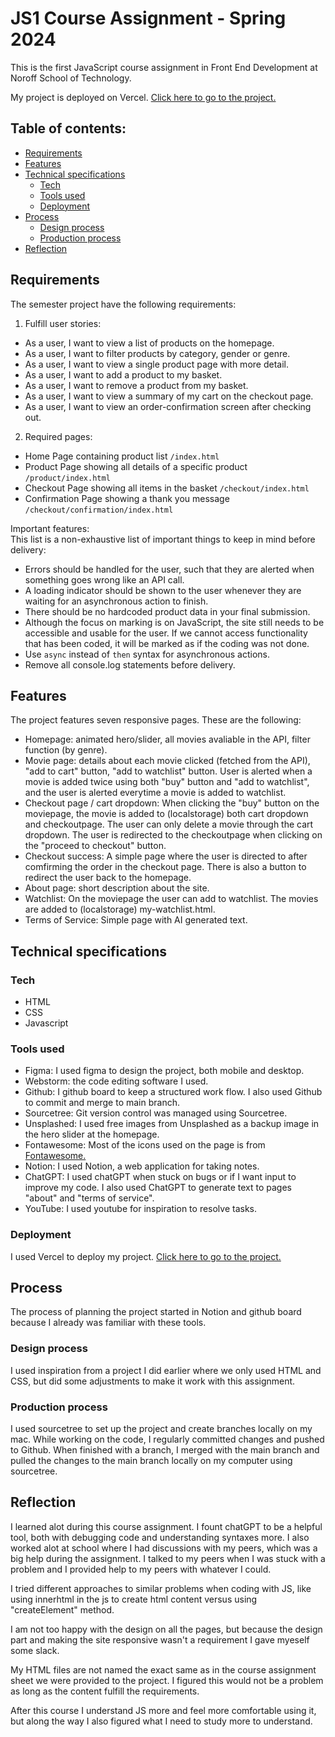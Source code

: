 # JS1 Course Assignment - Spring 2024
This is the first JavaScript course assignment in Front End Development at Noroff School of Technology.

My project is deployed on Vercel. [Click here to go to the project.](https://js-ca-spring-ingrid-ornum.vercel.app/)

## Table of contents:
- [Requirements](#requirements)
- [Features](#features)
- [Technical specifications](#technical-specifications)
  - [Tech](#tech)
  - [Tools used](#tools-used)
  - [Deployment](#deployment)
- [Process](#process)
  - [Design process](#design-process)
  - [Production process](#production-process)
- [Reflection](#reflection)

## Requirements
The semester project have the following requirements:

1. Fulfill user stories:
- As a user, I want to view a list of products on the homepage.
- As a user, I want to filter products by category, gender or genre.
- As a user, I want to view a single product page with more detail.
- As a user, I want to add a product to my basket.
- As a user, I want to remove a product from my basket.
- As a user, I want to view a summary of my cart on the checkout page.
- As a user, I want to view an order-confirmation screen after checking out.

2. Required pages:
- Home Page containing product list `/index.html`
- Product Page showing all details of a specific product `/product/index.html`
- Checkout Page showing all items in the basket `/checkout/index.html`
- Confirmation Page showing a thank you message `/checkout/confirmation/index.html`

Important features:   
This list is a non-exhaustive list of important things to keep in mind before delivery:

* Errors should be handled for the user, such that they are alerted when something
goes wrong like an API call.
* A loading indicator should be shown to the user whenever they are waiting for an
asynchronous action to finish.
* There should be no hardcoded product data in your final submission.
* Although the focus on marking is on JavaScript, the site still needs to be accessible
and usable for the user. If we cannot access functionality that has been coded, it will
be marked as if the coding was not done.
* Use `async` instead of `then` syntax for asynchronous actions.
* Remove all console.log statements before delivery.

## Features
The project features seven responsive pages. These are the following:
- Homepage: animated hero/slider, all movies avaliable in the API, filter function (by genre).
- Movie page: details about each movie clicked (fetched from the API), "add to cart" button, "add to watchlist" button. User is alerted when a movie is added twice using both "buy" button and "add to watchlist", and the user is alerted everytime a movie is added to watchlist.
- Checkout page / cart dropdown: When clicking the "buy" button on the moviepage, the movie is added to (localstorage) both cart dropdown and checkoutpage. The user can only delete a movie through the cart dropdown. The user is redirected to the checkoutpage when clicking on the "proceed to checkout" button.
- Checkout success: A simple page where the user is directed to after comfirming the order in the checkout page. There is also a button to redirect the user back to the homepage.
- About page: short description about the site.
- Watchlist: On the moviepage the user can add to watchlist. The movies are added to (localstorage) my-watchlist.html.
- Terms of Service: Simple page with AI generated text.

## Technical specifications

### Tech
- HTML
- CSS
- Javascript

### Tools used
- Figma: I used figma to design the project, both mobile and desktop. 
- Webstorm: the code editing software I used.
- Github: I github board to keep a structured work flow. I also used Github to commit and merge to main branch.
- Sourcetree: Git version control was managed using Sourcetree.
- Unsplashed: I used free images from Unsplashed as a backup image in the hero slider at the homepage.
- Fontawesome: Most of the icons used on the page is from [Fontawesome.](https://fontawesome.com/icons)
- Notion: I used Notion, a web application for taking notes.
- ChatGPT: I used chatGPT when stuck on bugs or if I want input to improve my code. I also used ChatGPT to generate text to pages "about" and "terms of service".
- YouTube: I used youtube for inspiration to resolve tasks.

### Deployment 
I used Vercel to deploy my project. [Click here to go to the project.](https://js-ca-spring-ingrid-ornum.vercel.app/index.html)
  
## Process
The process of planning the project started in Notion and github board because I already was familiar with these tools.

### Design process
I used inspiration from a project I did earlier where we only used HTML and CSS, but did some adjustments to make it work with this assignment.

### Production process
I used sourcetree to set up the project and create branches locally on my mac. While working on the code, I regularly committed changes and pushed to Github. When finished with a branch, I merged with the main branch and pulled the changes to the main branch locally on my computer using sourcetree.  

## Reflection
I learned alot during this course assignment. I fount chatGPT to be a helpful tool, both with debugging code and understanding syntaxes more. I also worked alot at school where I had discussions with my peers, which was a big help during the assignment. I talked to my peers when I was stuck with a problem and I provided help to my peers with whatever I could.

I tried different approaches to similar problems when coding with JS, like using innerhtml in the js to create html content versus using "createElement" method. 

I am not too happy with the design on all the pages, but because the design part and making the site responsive wasn't a requirement I gave myeself some slack.

My HTML files are not named the exact same as in the course assignment sheet we were provided to the project. I figured this would not be a problem as long as the content fulfill the requirements.

After this course I understand JS more and feel more comfortable using it, but along the way I also figured what I need to study more to understand. 
